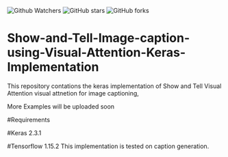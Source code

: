 ![Github Watchers](https://img.shields.io/github/watchers/alokssingh/Show-and-Tell-Image-caption-using-Visual-Attention-Keras-Implementation?color=brightgreen)
![GitHub stars](https://img.shields.io/github/stars/alokssingh/Show-and-Tell-Image-caption-using-Visual-Attention-Keras-Implementation?color=brightgreen)
![GitHub forks](https://img.shields.io/github/forks/alokssingh/Show-and-Tell-Image-caption-using-Visual-Attention-Keras-Implementation?color=brightgreen&label=Fork)


# Show-and-Tell-Image-caption-using-Visual-Attention-Keras-Implementation
This repository contations the keras implementation of Show and Tell Visual Attention visual attnetion for image captioning,

More Examples will be uploaded soon

#Requirements

#Keras 2.3.1

#Tensorflow 1.15.2
             This implementation is tested on caption generation.       


